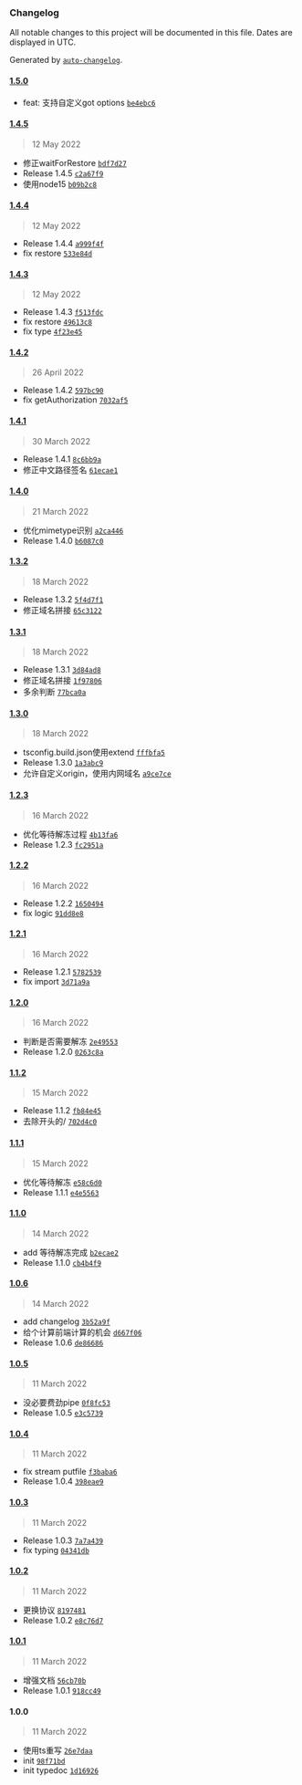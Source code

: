 ### Changelog

All notable changes to this project will be documented in this file. Dates are displayed in UTC.

Generated by [`auto-changelog`](https://github.com/CookPete/auto-changelog).

#### [1.5.0](https://github.com/bangbang93/node-ufile-rest/compare/1.4.5...1.5.0)

- feat: 支持自定义got options [`be4ebc6`](https://github.com/bangbang93/node-ufile-rest/commit/be4ebc6a8656f306a6d3ca27d47ee10fb8e9e8c3)

#### [1.4.5](https://github.com/bangbang93/node-ufile-rest/compare/1.4.4...1.4.5)

> 12 May 2022

- 修正waitForRestore [`bdf7d27`](https://github.com/bangbang93/node-ufile-rest/commit/bdf7d27af84f6b4cf005d45db15e683c1c84ea1d)
- Release 1.4.5 [`c2a67f9`](https://github.com/bangbang93/node-ufile-rest/commit/c2a67f92f722cb95d686db40d4ed3bb30f673568)
- 使用node15 [`b09b2c8`](https://github.com/bangbang93/node-ufile-rest/commit/b09b2c8ecb1d72a378150064b5cada1d22476bc9)

#### [1.4.4](https://github.com/bangbang93/node-ufile-rest/compare/1.4.3...1.4.4)

> 12 May 2022

- Release 1.4.4 [`a999f4f`](https://github.com/bangbang93/node-ufile-rest/commit/a999f4f524d86063c3be5f9657770ee3e20dd5b1)
- fix restore [`533e84d`](https://github.com/bangbang93/node-ufile-rest/commit/533e84d6b982f48f6697c6ace76bfdbcfc5df0c0)

#### [1.4.3](https://github.com/bangbang93/node-ufile-rest/compare/1.4.2...1.4.3)

> 12 May 2022

- Release 1.4.3 [`f513fdc`](https://github.com/bangbang93/node-ufile-rest/commit/f513fdcabb922b66713f40ae756ce58d58504142)
- fix restore [`49613c8`](https://github.com/bangbang93/node-ufile-rest/commit/49613c8f6848dc8fe15bc5a104764f7a730376cd)
- fix type [`4f23e45`](https://github.com/bangbang93/node-ufile-rest/commit/4f23e45dd8f86c292da3d12e8c6b2d6a63482d55)

#### [1.4.2](https://github.com/bangbang93/node-ufile-rest/compare/1.4.1...1.4.2)

> 26 April 2022

- Release 1.4.2 [`597bc90`](https://github.com/bangbang93/node-ufile-rest/commit/597bc90b11a4c450f60ea18e3252a8f1b22fd18e)
- fix getAuthorization [`7032af5`](https://github.com/bangbang93/node-ufile-rest/commit/7032af54b51fb1394db2850821c49ab71a6316df)

#### [1.4.1](https://github.com/bangbang93/node-ufile-rest/compare/1.4.0...1.4.1)

> 30 March 2022

- Release 1.4.1 [`8c6bb9a`](https://github.com/bangbang93/node-ufile-rest/commit/8c6bb9a00020684a2d576a9415343016d15fd97d)
- 修正中文路径签名 [`61ecae1`](https://github.com/bangbang93/node-ufile-rest/commit/61ecae167c2fbdb556b5ab59a39bfd58babbaa7c)

#### [1.4.0](https://github.com/bangbang93/node-ufile-rest/compare/1.3.2...1.4.0)

> 21 March 2022

- 优化mimetype识别 [`a2ca446`](https://github.com/bangbang93/node-ufile-rest/commit/a2ca4464f8d93e34c87b795abd43cdbbb7a8593b)
- Release 1.4.0 [`b6087c0`](https://github.com/bangbang93/node-ufile-rest/commit/b6087c0b9feaf2e035039063ae26728b5acc88af)

#### [1.3.2](https://github.com/bangbang93/node-ufile-rest/compare/1.3.1...1.3.2)

> 18 March 2022

- Release 1.3.2 [`5f4d7f1`](https://github.com/bangbang93/node-ufile-rest/commit/5f4d7f184334da46d4603078b44da59ae6066acd)
- 修正域名拼接 [`65c3122`](https://github.com/bangbang93/node-ufile-rest/commit/65c312256d4b511f8f94c71a5bbc00f20f0981f2)

#### [1.3.1](https://github.com/bangbang93/node-ufile-rest/compare/1.3.0...1.3.1)

> 18 March 2022

- Release 1.3.1 [`3d84ad8`](https://github.com/bangbang93/node-ufile-rest/commit/3d84ad855802bf24d0e6ddb5027cbe3af0e0dc99)
- 修正域名拼接 [`1f97806`](https://github.com/bangbang93/node-ufile-rest/commit/1f97806427904942b43ffbc997cab9dc65045e42)
- 多余判断 [`77bca0a`](https://github.com/bangbang93/node-ufile-rest/commit/77bca0a83359374cc8ee753fcbd331d7fe7ab6d5)

#### [1.3.0](https://github.com/bangbang93/node-ufile-rest/compare/1.2.3...1.3.0)

> 18 March 2022

- tsconfig.build.json使用extend [`fffbfa5`](https://github.com/bangbang93/node-ufile-rest/commit/fffbfa5ac6e31f5072513be2617b6b9da5efd609)
- Release 1.3.0 [`1a3abc9`](https://github.com/bangbang93/node-ufile-rest/commit/1a3abc9cc139118a7d7a3a879d8d490ee427db5e)
- 允许自定义origin，使用内网域名 [`a9ce7ce`](https://github.com/bangbang93/node-ufile-rest/commit/a9ce7ce7760f98e4c807437309678b4f0a337eb3)

#### [1.2.3](https://github.com/bangbang93/node-ufile-rest/compare/1.2.2...1.2.3)

> 16 March 2022

- 优化等待解冻过程 [`4b13fa6`](https://github.com/bangbang93/node-ufile-rest/commit/4b13fa6857f4de77a002b8361e61eff0c86aab3e)
- Release 1.2.3 [`fc2951a`](https://github.com/bangbang93/node-ufile-rest/commit/fc2951a1de03b8f625dcd514d28ebcd289cb92bb)

#### [1.2.2](https://github.com/bangbang93/node-ufile-rest/compare/1.2.1...1.2.2)

> 16 March 2022

- Release 1.2.2 [`1650494`](https://github.com/bangbang93/node-ufile-rest/commit/1650494ef5116b022e97b7dba150bb8b69f18e4b)
- fix logic [`91dd8e8`](https://github.com/bangbang93/node-ufile-rest/commit/91dd8e86416014b6bbcc085acd98765f67cc226a)

#### [1.2.1](https://github.com/bangbang93/node-ufile-rest/compare/1.2.0...1.2.1)

> 16 March 2022

- Release 1.2.1 [`5782539`](https://github.com/bangbang93/node-ufile-rest/commit/57825396afcd536317caca7c656b691ded6a95fb)
- fix import [`3d71a9a`](https://github.com/bangbang93/node-ufile-rest/commit/3d71a9acfaf7b2f29864258573f123ff005f9f74)

#### [1.2.0](https://github.com/bangbang93/node-ufile-rest/compare/1.1.2...1.2.0)

> 16 March 2022

- 判断是否需要解冻 [`2e49553`](https://github.com/bangbang93/node-ufile-rest/commit/2e49553241b60fd5ce0b69d777ae63216a2f162f)
- Release 1.2.0 [`0263c8a`](https://github.com/bangbang93/node-ufile-rest/commit/0263c8ac1e5ca75f3e8ee818784bc54c3d6f7030)

#### [1.1.2](https://github.com/bangbang93/node-ufile-rest/compare/1.1.1...1.1.2)

> 15 March 2022

- Release 1.1.2 [`fb84e45`](https://github.com/bangbang93/node-ufile-rest/commit/fb84e45c0374c209e8ebcd328507e7e09e41899c)
- 去除开头的/ [`702d4c0`](https://github.com/bangbang93/node-ufile-rest/commit/702d4c02c411af6b3bbc044c092bc21d24e0f14d)

#### [1.1.1](https://github.com/bangbang93/node-ufile-rest/compare/1.1.0...1.1.1)

> 15 March 2022

- 优化等待解冻 [`e58c6d0`](https://github.com/bangbang93/node-ufile-rest/commit/e58c6d0f96dde63bfd63b1733b5c70a132575888)
- Release 1.1.1 [`e4e5563`](https://github.com/bangbang93/node-ufile-rest/commit/e4e55630537de348352244d53f53a71ee9bd6d4c)

#### [1.1.0](https://github.com/bangbang93/node-ufile-rest/compare/1.0.6...1.1.0)

> 14 March 2022

- add 等待解冻完成 [`b2ecae2`](https://github.com/bangbang93/node-ufile-rest/commit/b2ecae2667fd768c734ad981401a457124cfdf3d)
- Release 1.1.0 [`cb4b4f9`](https://github.com/bangbang93/node-ufile-rest/commit/cb4b4f96fed3681fb159da987313703400e256f0)

#### [1.0.6](https://github.com/bangbang93/node-ufile-rest/compare/1.0.5...1.0.6)

> 14 March 2022

- add changelog [`3b52a9f`](https://github.com/bangbang93/node-ufile-rest/commit/3b52a9f6b68ec589032dbcee28fdf336ce86b8f1)
- 给个计算前端计算的机会 [`d667f06`](https://github.com/bangbang93/node-ufile-rest/commit/d667f061580b4c05060dbdc77ee108e3428fa62b)
- Release 1.0.6 [`de86686`](https://github.com/bangbang93/node-ufile-rest/commit/de86686fd18d5508e95a45971eacbd2124f66d7e)

#### [1.0.5](https://github.com/bangbang93/node-ufile-rest/compare/1.0.4...1.0.5)

> 11 March 2022

- 没必要费劲pipe [`0f8fc53`](https://github.com/bangbang93/node-ufile-rest/commit/0f8fc53c0e1692810df345ee8151725c104d110e)
- Release 1.0.5 [`e3c5739`](https://github.com/bangbang93/node-ufile-rest/commit/e3c57394a7d512f4ce459b9322df7064b0a01af3)

#### [1.0.4](https://github.com/bangbang93/node-ufile-rest/compare/1.0.3...1.0.4)

> 11 March 2022

- fix stream putfile [`f3baba6`](https://github.com/bangbang93/node-ufile-rest/commit/f3baba6b3cdd328a825a1bcf6468920f6761eb02)
- Release 1.0.4 [`398eae9`](https://github.com/bangbang93/node-ufile-rest/commit/398eae924a61aee09f4851219ddbe9ffd00674ab)

#### [1.0.3](https://github.com/bangbang93/node-ufile-rest/compare/1.0.2...1.0.3)

> 11 March 2022

- Release 1.0.3 [`7a7a439`](https://github.com/bangbang93/node-ufile-rest/commit/7a7a439d2828a11ed69ed543c4ffe7d744fa53cf)
- fix typing [`04341db`](https://github.com/bangbang93/node-ufile-rest/commit/04341db05d60f7e8c7b08d4ab0b414acc6b6bbac)

#### [1.0.2](https://github.com/bangbang93/node-ufile-rest/compare/1.0.1...1.0.2)

> 11 March 2022

- 更换协议 [`8197481`](https://github.com/bangbang93/node-ufile-rest/commit/8197481c1576a712b19053fd9829295a02a8e231)
- Release 1.0.2 [`e8c76d7`](https://github.com/bangbang93/node-ufile-rest/commit/e8c76d752cb9f3787f82a14e52bd778ece2fa297)

#### [1.0.1](https://github.com/bangbang93/node-ufile-rest/compare/1.0.0...1.0.1)

> 11 March 2022

- 增强文档 [`56cb70b`](https://github.com/bangbang93/node-ufile-rest/commit/56cb70b770b0ec619053300c7b4b4b00503547c0)
- Release 1.0.1 [`918cc49`](https://github.com/bangbang93/node-ufile-rest/commit/918cc49c6b1280b4382bcfd68c5cfa5b1af1d998)

#### 1.0.0

> 11 March 2022

- 使用ts重写 [`26e7daa`](https://github.com/bangbang93/node-ufile-rest/commit/26e7daac7c056b9ef9a0c15f4d640edd4dc67949)
- init [`98f71bd`](https://github.com/bangbang93/node-ufile-rest/commit/98f71bd75a18e49a7a4c141d5b4cf4356e5577cf)
- init typedoc [`1d16926`](https://github.com/bangbang93/node-ufile-rest/commit/1d16926546341541e00614ab56bd5a8083ce3212)

